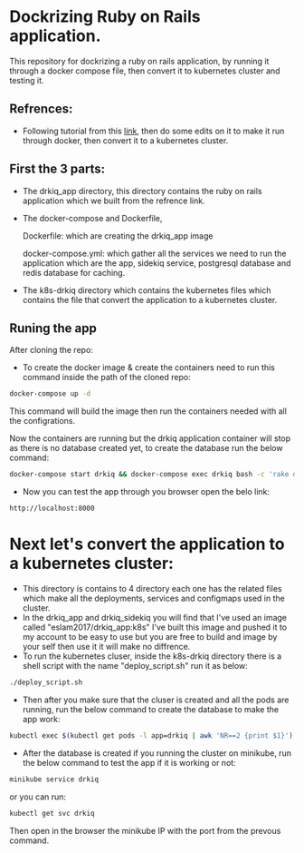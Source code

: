 # Dockrizing Ruby on Rails application.

This repository for dockrizing a ruby on rails application, by running it through a docker compose file, then convert it to kubernetes cluster and testing it.

## Refrences:
* Following tutorial from this [link](https://semaphoreci.com/community/tutorials/dockerizing-a-ruby-on-rails-application), then do some edits on it to make it run through docker, then convert it to a kubernetes cluster.

## First the 3 parts:
- The drkiq_app directory, this directory contains the ruby on rails application which we built from the refrence link.
- The docker-compose and Dockerfile,

   Dockerfile: which are creating the drkiq_app image
   
   docker-compose.yml: which gather all the services we need to run the application which are the app, sidekiq service, postgresql database and redis database for caching.

- The k8s-drkiq directory which contains the kubernetes files which contains the file that convert the application to a kubernetes cluster.

## Runing the app
After cloning the repo:

- To create the docker image & create the containers need to run this command inside the path of the cloned repo:

```bash
docker-compose up -d
```
This command will build the image then run the containers needed with all the configrations.

Now the containers are running but the drkiq application container will stop as there is no database created yet, to create the database run the below command:

```bash
docker-compose start drkiq && docker-compose exec drkiq bash -c 'rake db:migrate'
```
- Now you can test the app through you browser open the belo link:
```
http://localhost:8000
```

# Next let's convert the application to a kubernetes cluster:
- This directory is contains to 4 directory each one has the related files which make all the deployments, services and configmaps used in the cluster.
- In the drkiq_app and drkiq_sidekiq you will find that I've used an image called "eslam2017/drkiq_app:k8s" I've built this image and pushed it to my account to be easy to use but you are free to build and image by your self then use it it will make no diffrence.
- To run the kubernetes cluser, inside the k8s-drkiq directory there is a shell script with the name "deploy_script.sh"
run it as below:
```bash
./deploy_script.sh
```
- Then after you make sure that the cluser is created and all the pods are running, run the below command to create the database to make the app work:
```bash
kubectl exec $(kubectl get pods -l app=drkiq | awk 'NR==2 {print $1}') -- bash -c 'rake db:migrate'
```
- After the database is created if you running the cluster on minikube, run the below command to test the app if it is working or not:

```bash
minikube service drkiq
```
or you can run:
```bash
kubectl get svc drkiq
```
Then open in the browser the minikube IP with the port from the prevous command.
